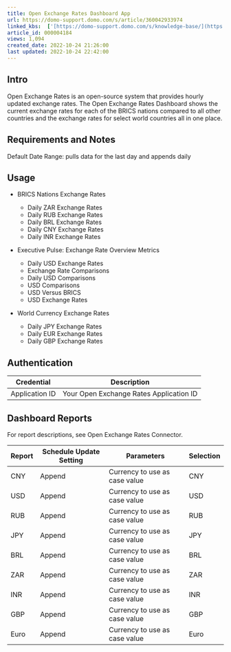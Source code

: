 ```yaml
---
title: Open Exchange Rates Dashboard App
url: https://domo-support.domo.com/s/article/360042933974
linked_kbs:  ['[https://domo-support.domo.com/s/knowledge-base/](https://domo-support.domo.com/s/knowledge-base/)', '[https://domo-support.domo.com/s/](https://domo-support.domo.com/s/)', '[https://domo-support.domo.com/s/topic/0TO5w000000ZampGAC](https://domo-support.domo.com/s/topic/0TO5w000000ZampGAC)', '[https://domo-support.domo.com/s/topic/0TO5w000000Zan9GAC](https://domo-support.domo.com/s/topic/0TO5w000000Zan9GAC)', '[https://domo-support.domo.com/s/article/360042933974](https://domo-support.domo.com/s/article/360042933974)', '[https://domo-support.domo.com/s/topic/0TO5w000000Zan9GAC/available-apps](https://domo-support.domo.com/s/topic/0TO5w000000Zan9GAC/available-apps)', '[https://domo-support.domo.com/s/article/360043429933](https://domo-support.domo.com/s/article/360043429933)', '[https://domo-support.domo.com/s/article/360043429953](https://domo-support.domo.com/s/article/360043429953)', '[https://domo-support.domo.com/s/article/360042925494](https://domo-support.domo.com/s/article/360042925494)', '[https://domo-support.domo.com/s/article/360043429913](https://domo-support.domo.com/s/article/360043429913)', '[https://domo-support.domo.com/s/article/4408174643607](https://domo-support.domo.com/s/article/4408174643607)', '[https://domo-support.domo.com/s/login/](https://domo-support.domo.com/s/login/)']
article_id: 000004184
views: 1,094
created_date: 2022-10-24 21:26:00
last updated: 2022-10-24 22:42:00
---
```




Intro
-----


Open Exchange Rates is an open-source system that provides hourly updated exchange rates. The Open Exchange Rates Dashboard shows the current exchange rates for each of the BRICS nations compared to all other countries and the exchange rates for select world countries all in one place.


Requirements and Notes
----------------------


Default Date Range: pulls data for the last day and appends daily


Usage
-----


* BRICS Nations Exchange Rates


	+ Daily ZAR Exchange Rates
	+ Daily RUB Exchange Rates
	+ Daily BRL Exchange Rates
	+ Daily CNY Exchange Rates
	+ Daily INR Exchange Rates
* Executive Pulse: Exchange Rate Overview Metrics


	+ Daily USD Exchange Rates
	+ Exchange Rate Comparisons
	+ Daily USD Comparisons
	+ USD Comparisons
	+ USD Versus BRICS
	+ USD Exchange Rates
* World Currency Exchange Rates


	+ Daily JPY Exchange Rates
	+ Daily EUR Exchange Rates
	+ Daily GBP Exchange Rates


Authentication
--------------




| Credential | Description |
| --- | --- |
| Application ID | Your Open Exchange Rates Application ID |


Dashboard Reports
-----------------


For report descriptions, see Open Exchange Rates Connector.




| Report | Schedule Update Setting | Parameters | Selection |
| --- | --- | --- | --- |
| CNY | Append | Currency to use as case value | CNY |
| USD | Append | Currency to use as case value | USD |
| RUB | Append | Currency to use as case value | RUB |
| JPY | Append | Currency to use as case value | JPY |
| BRL | Append | Currency to use as case value | BRL |
| ZAR | Append | Currency to use as case value | ZAR |
| INR | Append | Currency to use as case value | INR |
| GBP | Append | Currency to use as case value | GBP |
| Euro | Append | Currency to use as case value | Euro |


